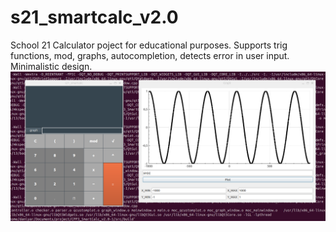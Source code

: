 # s21_smartcalc_v2.0
School 21 Calculator poject for educational purposes. Supports trig functions, mod, graphs, autocompletion, detects error in user input.
Minimalistic design.
![](./screen.png)
